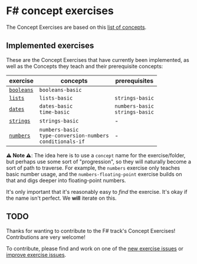 # F&#35; concept exercises

The Concept Exercises are based on this [list of concepts][reference-shared].

## Implemented exercises

These are the Concept Exercises that have currently been implemented, as well as the Concepts they teach and their prerequisite concepts:

| exercise                                | concepts                                                            | prerequisites                       |
| --------------------------------------- | ------------------------------------------------------------------- | ----------------------------------- |
| [`booleans`][concept-exercise-booleans] | `booleans-basic`                                                    |                                     |
| [`lists`][concept-exercise-lists]       | `lists-basic`                                                       | `strings-basic`                     |
| [`dates`][concept-exercise-dates]       | `dates-basic`<br/>`time-basic`                                      | `numbers-basic`<br/>`strings-basic` |
| [`strings`][concept-exercise-strings]   | `strings-basic`                                                     | -                                   |
| [`numbers`][concept-exercise-numbers]   | `numbers-basic`<br/>`type-conversion-numbers`<br/>`conditionals-if` | -                                   |

**⚠ Note ⚠**: The idea here is to use a `concept` name for the exercise/folder, but perhaps use some sort of "progression", so they will naturally become a sort of path to traverse. For example, the `numbers` exercise only teaches basic number usage, and the `numbers-floating-point` exercise builds on that and digs deeper into floating-point numbers.

It's only important that it's reasonably easy to _find_ the exercise. It's okay if the name isn't perfect. We **will** iterate on this.

## TODO

Thanks for wanting to contribute to the F# track's Concept Exercises! Contributions are very welcome!

To contribute, please find and work on one of the [new exercise issues][issues-new-exercise] or [improve exercise issues][issues-improve-exercise].

[reference-shared]: ../../reference/README.md
[reference]: ./reference.md
[concept-exercises]: ./concept/README.md
[concept-exercise-booleans]: ./booleans/.meta/design.md
[concept-exercise-dates]: ./dates/.meta/design.md
[concept-exercise-lists]: ./lists/.meta/design.md
[concept-exercise-strings]: ./strings/.meta/design.md
[concept-exercise-numbers]: ./numbers/.meta/design.md
[issues-new-exercise]: https://github.com/exercism/v3/issues?utf8=%E2%9C%93&q=is%3Aopen+label%3Atrack%2Ffsharp+label%3Atype%2Fnew-exercise+label%3Astatus%2Fhelp-wanted
[issues-improve-exercise]: https://github.com/exercism/v3/issues?utf8=%E2%9C%93&q=is%3Aopen+label%3Atrack%2Ffsharp+label%3Atype%2Fimprove-exercise+label%3Astatus%2Fhelp-wanted

